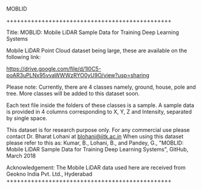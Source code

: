 MOBLID

+++++++++++++++++++++++++++++++++++++++++++++++

Title: MOBLID: Mobile LiDAR Sample Data for Training Deep Learning Systems

Mobile LiDAR Point Cloud dataset being large, these are available on the following link:

https://drive.google.com/file/d/1l0C5-poAR3uPLNx95vvaWWWzRYO0yU9O/view?usp=sharing

Please note:
Currently, there are 4 classes namely, ground, house, pole and tree. More classes will be added to this dataset soon.

Each text file inside the folders of these classes is a sample. A sample data is provided in 4 columns corresponding to X, Y, Z and Intensity, separated by single space.

This dataset is for research purpose only. For any commercial use please contact Dr. Bharat Lohani at blohani@iitk.ac.in
When using this dataset please refer to this as: Kumar, B., Lohani, B., and Pandey, G., "MOBLID: Mobile LiDAR Sample Data for Training Deep Learning Systems", GitHub, March 2018

Acknowledgement: The Mobile LiDAR data used here are received from Geokno India Pvt. Ltd., Hyderabad +++++++++++++++++++++++++++++++++++++++++++++++
